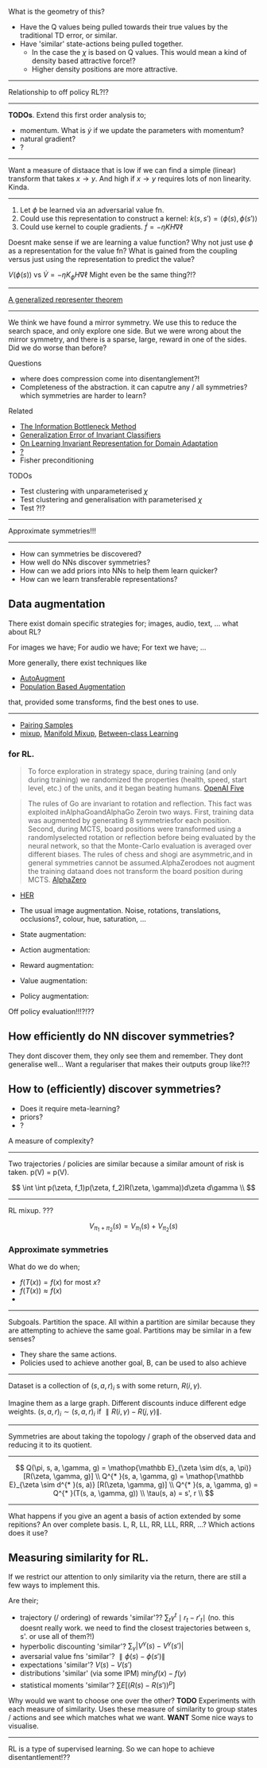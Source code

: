 
What is the geometry of this?
- Have the Q values being pulled towards their true values by the traditional TD error, or similar.
- Have 'similar' state-actions being pulled together.
  - In the case the $\chi$ is based on Q values. This would mean a kind of density based attractive force!?
  - Higher density positions are more attractive.

***

Relationship to off policy RL?!?

***
__TODOs__. Extend this first order analysis to;
- momentum. What is $\dot y$ if we update the parameters with momentum?
- natural gradient?
- ?

***

Want a measure of distaace that is low if we can find a simple (linear) transform that takes $x\to y$. And high if $x\to y$ requires lots of non linearity. Kinda.

***
1. Let $\phi$ be learned via an adversarial value fn.
2. Could use this representation to construct a kernel: $k(s, s') = \langle \phi(s), \phi(s') \rangle$
3. Could use kernel to couple gradients. $\dot f = -\eta KH\nabla \ell$

Doesnt make sense if we are learning a value function? Why not just use $\phi$ as a representation for the value fn? What is gained from the coupling versus just using the representation to predict the value?

$V(\phi(s))$ vs $\dot V = -\eta K_{\phi}H\nabla \ell$
Might even be the same thing?!?

***

[A generalized representer theorem](https://citeseerx.ist.psu.edu/viewdoc/download;jsessionid=FF17282B5B5DAAB20E1CFD46D3A77B05?doi=10.1.1.42.8617&rep=rep1&type=pdf)

***

We think we have found a mirror symmetry. We use this to reduce the search space, and only explore one side. But we were wrong about the mirror symmetry, and there is a sparse, large, reward in one of the sides. Did we do worse than before?


Questions
- where does compression come into disentanglement?!
- Completeness of the abstraction. it can caputre any / all symmetries? which symmetries are harder to learn?

Related

- [The Information Bottleneck Method](https://www.cs.huji.ac.il/labs/learning/Papers/allerton.pdf)
- [Generalization Error of Invariant Classifiers](https://arxiv.org/abs/1610.04574)
- [On Learning Invariant Representation for Domain Adaptation](https://arxiv.org/abs/1901.09453)
- [?](?)
- Fisher preconditioning

TODOs
- Test clustering with unparameterised $\chi$
- Test clustering and generalisation with parameterised $\chi$
- Test ?!?


***

Approximate symmetries!!!

***

- How can symmetries be discovered?
- How well do NNs discover symmetries?
- How can we add priors into NNs to help them learn quicker?
- How can we learn transferable representations?

## Data augmentation

There exist domain specific strategies for; images, audio, text, ... what about RL?

For images we have;
For audio we have;
For text we have;  ...

More generally, there exist techniques like

- [AutoAugment](https://arxiv.org/abs/1805.09501)
- [Population Based Augmentation](https://arxiv.org/abs/1905.05393)

that, provided some transforms, find the best ones to use.

***

- [Pairing Samples](https://arxiv.org/abs/1801.02929)
- [mixup](https://arxiv.org/abs/1710.09412), [Manifold Mixup](https://arxiv.org/abs/1806.05236), [Between-class Learning](https://arxiv.org/abs/1711.10284)

### for RL.

> To force exploration in strategy space, during training (and only during training) we randomized the properties (health, speed, start level, etc.) of the units, and it began beating humans. [OpenAI Five](https://openai.com/blog/openai-five/)

> The rules of Go are invariant to rotation and reflection. This fact was exploited inAlphaGoandAlphaGo Zeroin two ways. First, training data was augmented by generating 8 symmetriesfor each position.  Second, during MCTS, board positions were transformed using a randomlyselected rotation or reflection before being evaluated by the neural network, so that the Monte-Carlo evaluation is averaged over different biases. The rules of chess and shogi are asymmetric,and in general symmetries cannot be assumed.AlphaZerodoes not augment the training dataand does not transform the board position during MCTS. [AlphaZero](https://arxiv.org/abs/1712.01815)

- [HER](https://arxiv.org/abs/1707.01495)


- The usual image augmentation. Noise, rotations, translations, occlusions?, colour, hue, saturation, ...
- State augmentation:
- Action augmentation:
- Reward augmentation:
- Value augmentation:
- Policy augmentation:

Off policy evaluation!!!?!??

## How efficiently do NN discover symmetries?

They dont discover them, they only see them and remember.
They dont generalise well...
Want a regulariser that makes their outputs group like?!?

## How to (efficiently) discover symmetries?

- Does it require meta-learning?
- priors?
- ?

A measure of complexity?

***

Two trajectories / policies are similar because a similar amount of risk is taken.
p(V) = p(V).

$$
\int \int p(\zeta, f_1)p(\zeta, f_2)R(\zeta, \gamma))d\zeta d\gamma \\
$$


***

RL mixup. ???

$$
V_{\pi_1 + \pi_2}(s) = V_{\pi_1}(s) + V_{\pi_2}(s)
$$


### Approximate symmetries

What do we do when;
- $f(T(x)) = f(x)$ for most $x$?
- $f(T(x)) \approx f(x)$
-


***

Subgoals.
Partition the space.
All within a partition are similar because they are attempting to achieve the same goal.
Partitions may be similar in a few senses?
- They share the same actions.
- Policies used to achieve another goal, B, can be used to also achieve


***

Dataset is a collection of $(s, a, r){_i}$ s with some return, $R(i, \gamma)$.

Imagine them as a large graph. Different discounts induce different edge weights. $(s, a, r){_i} \sim (s, a, r){_i}$ if $\parallel R(i, \gamma)-R(j, \gamma)\parallel$.


***

Symmetries are about taking the topology / graph of the observed data and reducing it to its quotient.


***

$$
Q(\pi, s, a, \gamma, g) = \mathop{\mathbb E}_{\zeta \sim d(s, a, \pi)} [R(\zeta, \gamma, g)] \\
Q^{* }(s, a, \gamma, g) = \mathop{\mathbb E}_{\zeta \sim d^{* }(s, a)} [R(\zeta, \gamma, g)] \\
Q^{* }(s, a, \gamma, g) = Q^{* }(T(s, a, \gamma, g)) \\
\tau(s, a) = s', r \\
$$

***

What happens if you give an agent a basis of action extended by some repitions? An over complete basis. L, R, LL, RR, LLL, RRR, ...?
Which actions does it use?

## Measuring similarity for RL.

If we restrict our attention to only similarity via the return, there are still a few ways to implement this.

Are their;
- trajectory (/ ordering) of rewards 'similar'?? $\sum_t \gamma^t\mid r_t - r'{_t} \mid$ (no. this doesnt really work. we need to find the closest trajectories between s, s'. or use all of them?!)
- hyperbolic discounting 'similar'? $\sum_{\gamma} | V^{\gamma}(s) - V^{\gamma}(s')|$
- aversarial value fns 'similar'? $\parallel\phi(s) - \phi(s')\parallel$
- expectations 'similar'? $V(s)-V(s')$
- distributions 'similar' (via some IPM) $\mathop{\text{min}}_{f} f(x) - f(y)$
- statistical moments 'similar'? $\sum E[(R(s) - R(s'))^p]$


Why would we want to choose one over the other?
__TODO__ Experiments with each measure of similarity.
Uses these measure of similarity to group states / actions and see which matches what we want.
__WANT__ Some nice ways to visualise.

***

RL is a type of supervised learning. So we can hope to achieve disentantlement!??
